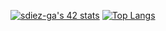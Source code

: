[![sdiez-ga's 42 stats](https://badge42.herokuapp.com/api/stats/sdiez-ga)](https://profile.intra.42.fr/users/sdiez-ga)
[![Top Langs](https://github-readme-stats.vercel.app/api/top-langs/?username=Sergio10G&layout=compact&theme=tokyonight)](https://github.com/anuraghazra/github-readme-stats)
